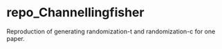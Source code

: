 # repo_Channellingfisher
Reproduction of generating randomization-t and randomization-c for one paper.
